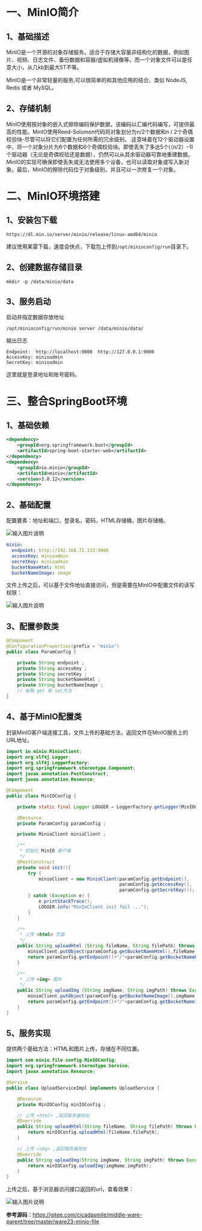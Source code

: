 # 一、MinIO简介

## 1、基础描述

MinIO是一个开源的对象存储服务。适合于存储大容量非结构化的数据，例如图片、视频、日志文件、备份数据和容器/虚拟机镜像等，而一个对象文件可以是任意大小，从几kb到最大5T不等。

MinIO是一个非常轻量的服务,可以很简单的和其他应用的结合，类似 NodeJS, Redis 或者 MySQL。

## 2、存储机制

MinIO使用按对象的嵌入式擦除编码保护数据，该编码以汇编代码编写，可提供最高的性能。MinIO使用Reed-Solomon代码将对象划分为n/2个数据和n / 2个奇偶校验块-尽管可以将它们配置为任何所需的冗余级别。 这意味着在12个驱动器设置中，将一个对象分片为6个数据和6个奇偶校验块。即使丢失了多达5个(（n/2）–1)个驱动器（无论是奇偶校验还是数据），仍然可以从其余驱动器可靠地重建数据。MinIO的实现可确保即使丢失或无法使用多个设备，也可以读取对象或写入新对象。最后，MinIO的擦除代码位于对象级别，并且可以一次修复一个对象。

# 二、MinIO环境搭建

## 1、安装包下载

```
https://dl.min.io/server/minio/release/linux-amd64/minio
```

建议使用某雷下载，速度会快点，下载包上传到`/opt/minioconfig/run`目录下。

## 2、创建数据存储目录

```
mkdir -p /data/minio/data
```

## 3、服务启动

启动并指定数据存放地址

```
/opt/minioconfig/run/minio server /data/minio/data/
```

输出日志

```
Endpoint:  http://localhost:9000  http://127.0.0.1:9000    
AccessKey: minioadmin 
SecretKey: minioadmin
```

这里就是登录地址和账号密码。

# 三、整合SpringBoot环境

## 1、基础依赖

```xml
<dependency>
    <groupId>org.springframework.boot</groupId>
    <artifactId>spring-boot-starter-web</artifactId>
</dependency>
<dependency>
    <groupId>io.minio</groupId>
    <artifactId>minio</artifactId>
    <version>3.0.12</version>
</dependency>
```

## 2、基础配置

配置要素：地址和端口，登录名，密码，HTML存储桶，图片存储桶。

![输入图片说明](https://images.gitee.com/uploads/images/2022/0130/152219_302b6244_5064118.jpeg "24-1.jpg")

```yaml
minio:
  endpoint: http://192.168.72.133:9000
  accessKey: minioadmin
  secretKey: minioadmin
  bucketNameHtml: html
  bucketNameImage: image
```

文件上传之后，可以基于文件地址直接访问，但是需要在MinIO中配置文件的读写权限：

![输入图片说明](https://images.gitee.com/uploads/images/2022/0130/152248_7964bbdb_5064118.jpeg "24-2.jpg")

## 3、配置参数类

```java
@Component
@ConfigurationProperties(prefix = "minio")
public class ParamConfig {

    private String endpoint ;
    private String accessKey ;
    private String secretKey ;
    private String bucketNameHtml ;
    private String bucketNameImage ;
    // 省略 get 和 set方法
}
```

## 4、基于MinIO配置类

封装MinIO客户端连接工具，文件上传的基础方法，返回文件在MinIO服务上的URL地址。

```java
import io.minio.MinioClient;
import org.slf4j.Logger;
import org.slf4j.LoggerFactory;
import org.springframework.stereotype.Component;
import javax.annotation.PostConstruct;
import javax.annotation.Resource;

@Component
public class MinIOConfig {

    private static final Logger LOGGER = LoggerFactory.getLogger(MinIOConfig.class) ;

    @Resource
    private ParamConfig paramConfig ;

    private MinioClient minioClient ;

    /**
     * 初始化 MinIO 客户端
     */
    @PostConstruct
    private void init(){
        try {
            minioClient = new MinioClient(paramConfig.getEndpoint(),
                                          paramConfig.getAccessKey(),
                                          paramConfig.getSecretKey());
        } catch (Exception e) {
            e.printStackTrace();
            LOGGER.info("MinIoClient init fail ...");
        }
    }

    /**
     * 上传 <html> 页面
     */
    public String uploadHtml (String fileName, String filePath) throws Exception {
        minioClient.putObject(paramConfig.getBucketNameHtml(),fileName,filePath);
        return paramConfig.getEndpoint()+"/"+paramConfig.getBucketNameHtml()+"/"+fileName ;
    }

    /**
     * 上传 <img> 图片
     */
    public String uploadImg (String imgName, String imgPath) throws Exception {
        minioClient.putObject(paramConfig.getBucketNameImage(),imgName,imgPath);
        return paramConfig.getEndpoint()+"/"+paramConfig.getBucketNameImage()+"/"+imgName ;
    }
}
```

## 5、服务实现

提供两个基础方法：HTML和图片上传，存储在不同位置。

```java
import com.minio.file.config.MinIOConfig;
import org.springframework.stereotype.Service;
import javax.annotation.Resource;

@Service
public class UploadServiceImpl implements UploadService {

    @Resource
    private MinIOConfig minIOConfig ;

    // 上传 <html> ,返回服务器地址
    @Override
    public String uploadHtml(String fileName, String filePath) throws Exception {
        return minIOConfig.uploadHtml(fileName,filePath);
    }

    // 上传 <img> ,返回服务器地址
    @Override
    public String uploadImg(String imgName, String imgPath) throws Exception {
        return minIOConfig.uploadImg(imgName,imgPath);
    }
}
```

上传之后，基于浏览器访问接口返回的url，查看效果：

![输入图片说明](https://images.gitee.com/uploads/images/2022/0130/163052_ee89de33_5064118.jpeg "24-3.jpg")

**参考源码**：https://gitee.com/cicadasmile/middle-ware-parent/tree/master/ware23-minio-file
